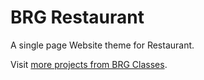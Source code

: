 # BRG Restaurant

A single page Website theme for Restaurant.

Visit [more projects from BRG Classes](https://brgclasses.com/projects/).
